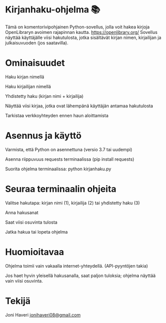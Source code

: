 # Kirjanhaku-ohjelma 📚
Tämä on komentorivipohjainen Python-sovellus, jolla voit hakea kirjoja OpenLibraryn avoimen rajapinnan kautta. https://openlibrary.org/ 
Sovellus näyttää käyttäjälle viisi hakutulosta, jotka sisältävät kirjan nimen, kirjailijan ja julkaisuvuoden (jos saatavilla).

# Ominaisuudet
Haku kirjan nimellä

Haku kirjailijan nimellä

Yhdistetty haku (kirjan nimi + kirjailija)

Näyttää viisi kirjaa, jotka ovat lähempänä käyttäjän antamaa hakutulosta

Tarkistaa verkkoyhteyden ennen haun aloittamista

# Asennus ja käyttö
Varmista, että Python on asennettuna (versio 3.7 tai uudempi)

Asenna riippuvuus requests terminaalissa (pip install requests)

Suorita ohjelma terminaalissa: python kirjanhaku.py

# Seuraa terminaalin ohjeita
Valitse hakutapa: kirjan nimi (1), kirjailija (2) tai yhdistetty haku (3)

Anna hakusanat

Saat viisi osuvinta tulosta

Jatka hakua tai lopeta ohjelma

# Huomioitavaa
Ohjelma toimii vain vakaalla internet-yhteydellä. (API-pyyntöjen takia)

Jos haet hyvin yleisellä hakusanalla, saat paljon tuloksia; ohjelma näyttää vain viisi osuvinta.

# Tekijä
Joni Haveri
jonihaveri08@gmail.com
